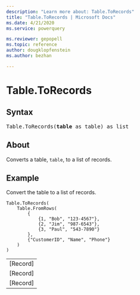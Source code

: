 ```yaml
---
description: "Learn more about: Table.ToRecords"
title: "Table.ToRecords | Microsoft Docs"
ms.date: 4/21/2020
ms.service: powerquery

ms.reviewer: gepopell
ms.topic: reference
author: dougklopfenstein
ms.author: bezhan

---
```

# Table.ToRecords


## Syntax

<pre>
Table.ToRecords(<b>table</b> as table) as list  
</pre>
  

## About  
Converts a table, <code>table</code>, to a list of records.

  
## Example  
  
Convert the table to a list of records.

```powerquery-m
Table.ToRecords(
    Table.FromRows(
        {
            {1, "Bob", "123-4567"},
            {2, "Jim", "987-6543"},
            {3, "Paul", "543-7890"}
        },
        {"CustomerID", "Name", "Phone"}
    )
)
```

<table> <tr><td>[Record]</td></tr> <tr><td>[Record]</td></tr> <tr><td>[Record]</td></tr> </table>
